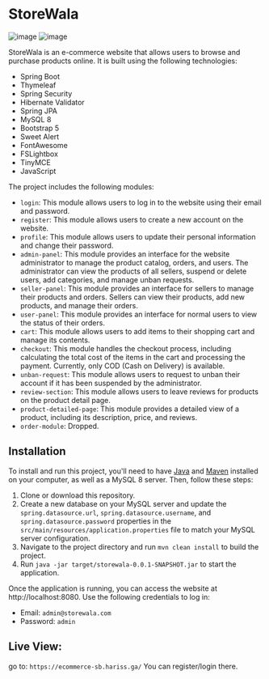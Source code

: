 # StoreWala

![image](https://user-images.githubusercontent.com/111365348/208684870-007e52bb-9c3f-421b-818d-8bc95a3cc6f4.png)
![image](https://user-images.githubusercontent.com/111365348/208684972-9c707143-924a-4c13-a3e4-4bee528b2040.png)


StoreWala is an e-commerce website that allows users to browse and purchase products online. It is built using the following technologies:

- Spring Boot
- Thymeleaf
- Spring Security
- Hibernate Validator
- Spring JPA
- MySQL 8
- Bootstrap 5
- Sweet Alert
- FontAwesome
- FSLightbox
- TinyMCE
- JavaScript

The project includes the following modules:

- `login`: This module allows users to log in to the website using their email and password.
- `register`: This module allows users to create a new account on the website.
- `profile`: This module allows users to update their personal information and change their password.
- `admin-panel`: This module provides an interface for the website administrator to manage the product catalog, orders, and users. The administrator can view the products of all sellers, suspend or delete users, add categories, and manage unban requests.
- `seller-panel`: This module provides an interface for sellers to manage their products and orders. Sellers can view their products, add new products, and manage their orders.
- `user-panel`: This module provides an interface for normal users to view the status of their orders.
- `cart`: This module allows users to add items to their shopping cart and manage its contents.
- `checkout`: This module handles the checkout process, including calculating the total cost of the items in the cart and processing the payment. Currently, only COD (Cash on Delivery) is available.
- `unban-request`: This module allows users to request to unban their account if it has been suspended by the administrator.
- `review-section`: This module allows users to leave reviews for products on the product detail page.
- `product-detailed-page`: This module provides a detailed view of a product, including its description, price, and reviews.
- `order-module`: Dropped.

## Installation

To install and run this project, you'll need to have [Java](https://www.java.com) and [Maven](https://maven.apache.org) installed on your computer, as well as a MySQL 8 server. Then, follow these steps:

1. Clone or download this repository.
2. Create a new database on your MySQL server and update the `spring.datasource.url`, `spring.datasource.username`, and `spring.datasource.password` properties in the `src/main/resources/application.properties` file to match your MySQL server configuration.
3. Navigate to the project directory and run `mvn clean install` to build the project.
4. Run `java -jar target/storewala-0.0.1-SNAPSHOT.jar` to start the application.

Once the application is running, you can access the website at http://localhost:8080. Use the following credentials to log in:

- Email: `admin@storewala.com`
- Password: `admin`

## Live View:

go to: `https://ecommerce-sb.hariss.ga/`
You can register/login there.
